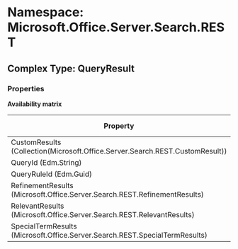 # Namespace: Microsoft.Office.Server.Search.REST

## Complex Type: QueryResult

### Properties

**Availability matrix**

Property | SPO | SP 2019 | SP 2016 | SP 2013
----------|:---:|:-------:|:-------:|:-------
CustomResults (Collection(Microsoft.Office.Server.Search.REST.CustomResult)) | ✅ | ✅ | ✅ | ✅
QueryId (Edm.String) | ✅ | ✅ | ✅ | ✅
QueryRuleId (Edm.Guid) | ✅ | ✅ | ✅ | ✅
RefinementResults (Microsoft.Office.Server.Search.REST.RefinementResults) | ✅ | ✅ | ✅ | ✅
RelevantResults (Microsoft.Office.Server.Search.REST.RelevantResults) | ✅ | ✅ | ✅ | ✅
SpecialTermResults (Microsoft.Office.Server.Search.REST.SpecialTermResults) | ✅ | ✅ | ✅ | ✅